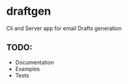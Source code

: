 # draftgen
Cli and Server app for email Drafts generation
## TODO:
- Documentation
- Examples
- Tests
